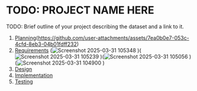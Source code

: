 # TODO: PROJECT NAME HERE

TODO: Brief outline of your project describing the dataset and a link to it.

1. [Planning](https://github.com/user-attachments/files/19534950/Planning.md)(https://github.com/user-attachments/assets/7ea0b0e7-053c-4cfd-8eb3-04b01fdff232)
2. [Requirements]([Requriements.md](https://github.com/user-attachments/files/19535043/Requriements.md)
)
(![Screenshot 2025-03-31 105348](https://github.com/user-attachments/assets/694fcff5-6fee-4e64-8af6-3363cb7962c6)
)(![Screenshot 2025-03-31 105239](https://github.com/user-attachments/assets/30994052-e1f2-4b86-ac0a-1f1b3f9230b7)
)(![Screenshot 2025-03-31 105056](https://github.com/user-attachments/assets/bcdf6fb2-2ddb-45db-bace-60a85d3274fd)
)(![Screenshot 2025-03-31 104900](https://github.com/user-attachments/assets/f0555cdb-b468-4821-bffb-dd226bb911df)
)
3. [Design](https://github.com/user-attachments/files/19533475/Design.md)
4. [Implementation](docs/implementation.md)
5. [Testing](docs/testing.md)

